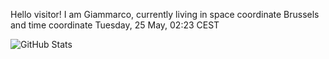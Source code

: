 Hello visitor! I am Giammarco, currently living in space coordinate Brussels and time coordinate Tuesday, 25 May, 02:23 CEST

![GitHub Stats](https://github-readme-stats.vercel.app/api?username=grcasanova)
